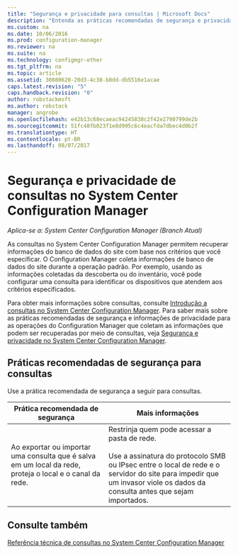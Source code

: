```yaml
---
title: "Segurança e privacidade para consultas | Microsoft Docs"
description: "Entenda as práticas recomendadas de segurança e privacidade quando você consulta informações do banco de dados do site."
ms.custom: na
ms.date: 10/06/2016
ms.prod: configuration-manager
ms.reviewer: na
ms.suite: na
ms.technology: configmgr-other
ms.tgt_pltfrm: na
ms.topic: article
ms.assetid: 30080620-20d3-4c38-b8dd-db5516e1acae
caps.latest.revision: "5"
caps.handback.revision: "0"
author: robstackmsft
ms.author: robstack
manager: angrobe
ms.openlocfilehash: e42b13c68ecaeac94245838c2f42e2790799de2b
ms.sourcegitcommit: 51fc48fb023f1e8d995c6c4eacfda7dbec4d0b2f
ms.translationtype: HT
ms.contentlocale: pt-BR
ms.lasthandoff: 08/07/2017
---
```

# <a name="security-and-privacy-for-queries-in-system-center-configuration-manager"></a>Segurança e privacidade de consultas no System Center Configuration Manager

*Aplica-se a: System Center Configuration Manager (Branch Atual)*

As consultas no System Center Configuration Manager permitem recuperar informações do banco de dados do site com base nos critérios que você especificar. O Configuration Manager coleta informações de banco de dados do site durante a operação padrão. Por exemplo, usando as informações coletadas da descoberta ou do inventário, você pode configurar uma consulta para identificar os dispositivos que atendem aos critérios especificados.  

 Para obter mais informações sobre consultas, consulte [Introdução a consultas no System Center Configuration Manager](../../../core/servers/manage/introduction-to-queries.md). Para saber mais sobre as práticas recomendadas de segurança e informações de privacidade para as operações do Configuration Manager que coletam as informações que podem ser recuperadas por meio de consultas, veja [Segurança e privacidade no System Center Configuration Manager](../../../core/plan-design/security/security-and-privacy.md).  

## <a name="security-best-practices-for-queries"></a>Práticas recomendadas de segurança para consultas  
 Use a prática recomendada de segurança a seguir para consultas.  

|Prática recomendada de segurança|Mais informações|  
|----------------------------|----------------------|  
|Ao exportar ou importar uma consulta que é salva em um local da rede, proteja o local e o canal da rede.|Restrinja quem pode acessar a pasta de rede.<br /><br /> Use a assinatura do protocolo SMB ou IPsec entre o local de rede e o servidor do site para impedir que um invasor viole os dados da consulta antes que sejam importados.|  

## <a name="see-also"></a>Consulte também  
 [Referência técnica de consultas no System Center Configuration Manager](../../../core/servers/manage/queries-technical-reference.md)
